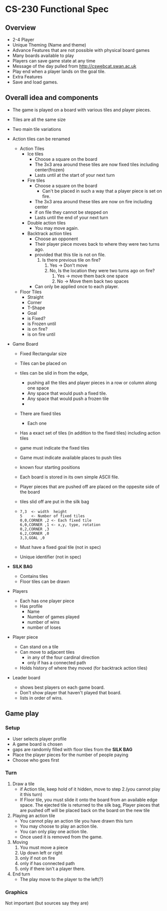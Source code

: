 # CS-230 Functional Spec

## Overview

* 2-4 Player
* Unique Theming (Name and theme)
* Advance Features that are not possible with physical board games
* Many boards available to play
* Players can save game state at any time
* Message of the day pulled from http://cswebcat.swan.ac.uk
* Play end when a player lands on the goal tile.
* Extra Features
* Save and load games.

## Overall idea and components

* The game is played on a board with various tiles and player pieces.

* Tiles are all the same size

* Two main tile variations
* Action tiles can be renamed

  * Action Tiles
    * Ice tiles
      * Choose a square on the board
      * The 3x3 area around these tiles are now fixed tiles including center(frozen)
      * Lasts until at the start of your next turn
    * Fire tiles
      * Choose a square on the board
        * Can't be placed in such a way that a player piece is set on fire.
      * The 3x3 area around these tiles are now on fire including center
      * if on file they cannot be stepped on
      * Lasts until the end of your next turn
    * Double action tiles
      * You may move again.
    * Backtrack action tiles
      * Choose an opponent
      * Their player piece moves back to where they were two turns ago.
      * provided that this tile is not on file.
        1. Is there previous tile on fire?
           1. Yes -> Don't move
           2. No, Is the location they were two turns ago on fire?
              1. Yes -> move them back one space
              2. No -> Move them back two spaces
      * Can only be applied once to each player.
  * Floor Tiles
    * Straight
    * Corner 
    * T-Shape 
    * Goal
    * is Fixed?
    * is Frozen until
    * is on fire?
    * is on fire until

* Game Board

  * Fixed Rectangular size

  * Tiles can be placed on

  * tiles can be slid in from the edge, 

    * pushing all the tiles and player pieces in a row or column along one space
    * Any space that would push a fixed tile.
    * Any space that would push a frozen tile
    * 

  * There are fixed tiles

    * Each one 

  * Has a exact set of tiles (in addition to the fixed tiles) including action tiles

  * game must indicate the fixed tiles

  * Game must indicate available places to push tiles

  * known four starting positions

  * Each board is stored in its own simple ASCII file.
  * Player pieces that are pushed off are placed on the oppesite side of the board
  * tiles slid off are put in the silk bag

  * ```
    7,3  <- width  height
    5    <- Number of fixed tiles
    0,0,CORNER ,2 <- Each fixed tile
    6,0,CORNER ,1 <- x,y, type, rotation
    0,2,CORNER ,3
    6,2,CORNER ,0
    3,3,GOAL ,0
    ```

  * Must have a fixed goal tile (not in spec)

  * Unique identifier (not in spec)

* **SILK BAG**

  * Contains tiles
  * Floor tiles can be drawn

* Players

  * Each has one player piece
  * Has profile
    * Name
    * Number of games played
    * number of wins
    * number of loses

* Player piece

  * Can stand on a tile
  * Can move to adjacent tiles 
    * in any of the four cardinal direction
    * only if has a connected path
  * Holds history of where they moved (for backtrack action tiles)

* Leader board

  * shows best players on each game board.
  * Don't show player that haven't played that board.
  * lists in order of wins.

## Game play

### Setup

* User selects player profile
* A game board is chosen
* gaps are randomly filled with floor tiles from the **SILK BAG**
* Place the player pieces for the number of people paying
* Choose who goes first

### Turn

1. Draw a tile
   * if Action tile, keep hold of it hidden, move to step 2.(you cannot play it this turn)
   * If Floor tile, you must slide it onto the board from an available edge space. The ejected tile is returned to the silk bag, Player pieces that are pushed off will be placed back on the board on the new tile
2. Playing an action tile
   * You cannot play an action tile you have drawn this turn
   * You may choose to play an action tile.
   * You can only play one action tile.
   * Once used it is removed from the game.
3. Moving
   1. You must move a piece
   2. Up down left or right
   3. only if not on fire
   4. only if has connected path
   5. only if there isn't a player there.
4. End turn
   * The play move to the player to the left(?)

### Graphics

Not important (but sources say they are)

